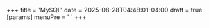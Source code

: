 +++
title = 'MySQL'
date = 2025-08-28T04:48:01-04:00
draft = true
[params]
  menuPre = '<i class="fa-solid fa-layer-group"></i> '
+++

